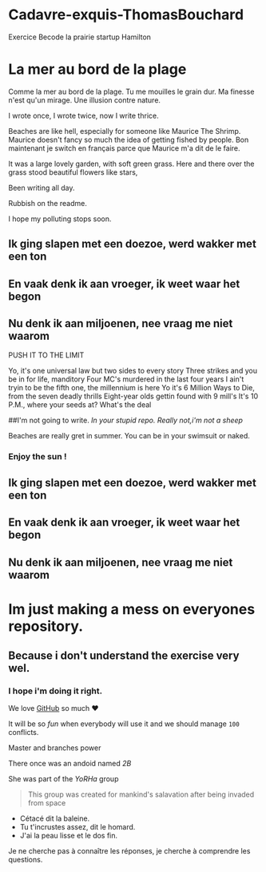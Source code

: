 ﻿# Cadavre-exquis-ThomasBouchard
Exercice Becode la prairie startup Hamilton

# **La mer au bord de la plage**

Comme la mer au bord de la plage. Tu me mouilles le grain dur.
Ma finesse n'est qu'un mirage. Une illusion contre nature.

I wrote once, I wrote twice, now I write thrice.





Beaches are like hell, especially for someone like Maurice The Shrimp.
Maurice doesn't fancy so much the idea of getting fished by people.
Bon maintenant je switch en français parce que Maurice m'a dit de le faire.

It was a large lovely garden,
 with soft green grass.
 Here and there over the grass stood beautiful flowers like stars,


Been writing all day.

Rubbish on the readme.

I hope my polluting stops soon.

## Ik ging slapen met een doezoe, werd wakker met een ton
## En vaak denk ik aan vroeger, ik weet waar het begon
## Nu denk ik aan miljoenen, nee vraag me niet waarom


PUSH IT TO THE LIMIT



Yo, it's one universal law but two sides to every story
Three strikes and you be in for life, manditory
Four MC's murdered in the last four years
I ain't tryin to be the fifth one, the millennium is here
Yo it's 6 Million Ways to Die, from the seven deadly thrills
Eight-year olds gettin found with 9 mill's
It's 10 P.M., where your seeds at? What's the deal


##I'm not going to write.
_In your stupid repo._
*Really not,i'm not a sheep*



Beaches are really gret in summer.
You can be in your swimsuit or naked.
### **Enjoy the sun !**

## Ik ging slapen met een doezoe, werd wakker met een ton
## En vaak denk ik aan vroeger, ik weet waar het begon
## Nu denk ik aan miljoenen, nee vraag me niet waarom

# Im just making a mess on everyones repository.
## Because i don't understand the exercise very wel.
### I hope i'm doing it right.



We love [GitHub](https://github.com) so much :heart:

It will be so *fun* when everybody will use it and we should manage `100` conflicts.

Master and branches power

There once was an andoid named _2B_

She was part of the *YoRHa* group
> This group was created for mankind's salavation after being invaded from space
 
 
 * Cétacé dit la baleine.
 * Tu t'incrustes assez, dit le homard.
 * J'ai la peau lisse et le dos fin.


Je ne cherche pas à connaître les réponses, je cherche à comprendre les questions.
